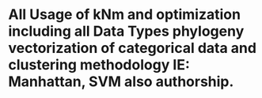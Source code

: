 # All Usage of kNm and optimization including all Data Types phylogeny vectorization of categorical data and clustering methodology IE: Manhattan, SVM also authorship.